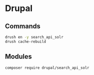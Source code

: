 # Drupal

## Commands
```bash
drush en -y search_api_solr
drush cache-rebuild
```
## Modules
```bash
composer require drupal/search_api_solr
```

